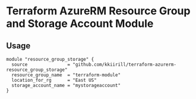 # Terraform AzureRM Resource Group and Storage Account Module

## Usage

```hcl
module "resource_group_storage" {
  source               = "github.com/kkiirill/terraform-azurerm-resource_group_storage"
  resource_group_name  = "terraform-module"
  location_for_rg      = "East US"
  storage_account_name = "mystorageaccount"
}